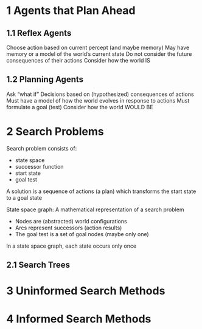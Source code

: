 # 1 Agents that Plan Ahead
## 1.1 Reflex Agents
Choose action based on current percept (and maybe memory)
May have memory or a model of the world’s current state
Do not consider the future consequences of their actions
Consider how the world IS

## 1.2 Planning Agents
Ask “what if”
Decisions based on (hypothesized) consequences of actions
Must have a model of how the world evolves in response to actions
Must formulate a goal (test)
Consider how the world WOULD BE

# 2 Search Problems
Search problem consists of:
- state space
- successor function
- start state
- goal test

A solution is a sequence of actions (a plan) which transforms the start state to a goal state

State space graph: A mathematical
representation of a search problem
- Nodes are (abstracted) world configurations
- Arcs represent successors (action results)
- The goal test is a set of goal nodes (maybe only one)

In a state space graph, each state occurs only
once

## 2.1 Search Trees


# 3 Uninformed Search Methods

# 4 Informed Search Methods